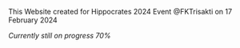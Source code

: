 This Website created for Hippocrates 2024 Event @FKTrisakti on 17 February 2024
<p><i>Currently still on progress 70%</i></p>

